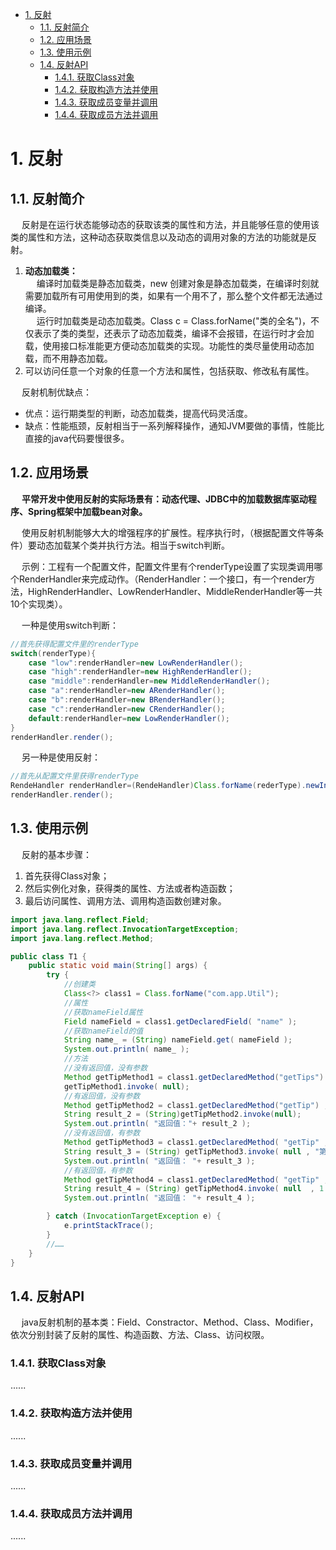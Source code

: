 

<!-- TOC -->

- [1. 反射](#1-反射)
    - [1.1. 反射简介](#11-反射简介)
    - [1.2. 应用场景](#12-应用场景)
    - [1.3. 使用示例](#13-使用示例)
    - [1.4. 反射API](#14-反射api)
        - [1.4.1. 获取Class对象](#141-获取class对象)
        - [1.4.2. 获取构造方法并使用](#142-获取构造方法并使用)
        - [1.4.3. 获取成员变量并调用](#143-获取成员变量并调用)
        - [1.4.4. 获取成员方法并调用](#144-获取成员方法并调用)

<!-- /TOC -->

# 1. 反射
## 1.1. 反射简介  
&emsp; 反射是在运行状态能够动态的获取该类的属性和方法，并且能够任意的使用该类的属性和方法，这种动态获取类信息以及动态的调用对象的方法的功能就是反射。  

1. **动态加载类：**  
&emsp; 编译时加载类是静态加载类，new 创建对象是静态加载类，在编译时刻就需要加载所有可用使用到的类，如果有一个用不了，那么整个文件都无法通过编译。  
&emsp; 运行时加载类是动态加载类。Class c =  Class.forName("类的全名")，不仅表示了类的类型，还表示了动态加载类，编译不会报错，在运行时才会加载，使用接口标准能更方便动态加载类的实现。功能性的类尽量使用动态加载，而不用静态加载。  
2. 可以访问任意一个对象的任意一个方法和属性，包括获取、修改私有属性。  

&emsp; 反射机制优缺点：  

* 优点：运行期类型的判断，动态加载类，提高代码灵活度。  
* 缺点：性能瓶颈，反射相当于一系列解释操作，通知JVM要做的事情，性能比直接的java代码要慢很多。  

## 1.2. 应用场景  

&emsp; **平常开发中使用反射的实际场景有：动态代理、JDBC中的加载数据库驱动程序、Spring框架中加载bean对象。** 
<!-- https://mp.weixin.qq.com/s/_2VVj3AN-mAuguUIk9-8xg -->

&emsp; 使用反射机制能够大大的增强程序的扩展性。程序执行时，（根据配置文件等条件）要动态加载某个类并执行方法。相当于switch判断。  

&emsp; 示例：工程有一个配置文件，配置文件里有个renderType设置了实现类调用哪个RenderHandler来完成动作。（RenderHandler：一个接口，有一个render方法，HighRenderHandler、LowRenderHandler、MiddleRenderHandler等一共10个实现类）。  

&emsp; 一种是使用switch判断：  

```java
//首先获得配置文件里的renderType
switch(renderType){
    case "low":renderHandler=new LowRenderHandler();
    case "high":renderHandler=new HighRenderHandler();
    case "middle":renderHandler=new MiddleRenderHandler();
    case "a":renderHandler=new ARenderHandler();
    case "b":renderHandler=new BRenderHandler();
    case "c":renderHandler=new CRenderHandler();
    default:renderHandler=new LowRenderHandler();
}
renderHandler.render();
```
&emsp; 另一种是使用反射：  

```java
//首先从配置文件里获得renderType
RendeHandler renderHandler=(RendeHandler)Class.forName(rederType).newInstance();
renderHandler.render();
```

## 1.3. 使用示例
&emsp; 反射的基本步骤：  
1. 首先获得Class对象；  
2. 然后实例化对象，获得类的属性、方法或者构造函数；  
3. 最后访问属性、调用方法、调用构造函数创建对象。  

```java
import java.lang.reflect.Field;
import java.lang.reflect.InvocationTargetException;
import java.lang.reflect.Method;

public class T1 {
    public static void main(String[] args) {
        try {
            //创建类
            Class<?> class1 = Class.forName("com.app.Util");
            //属性
            //获取nameField属性
            Field nameField = class1.getDeclaredField( "name" );
            //获取nameField的值
            String name_ = (String) nameField.get( nameField );
            System.out.println( name_ );
            //方法
            //没有返回值，没有参数
            Method getTipMethod1 = class1.getDeclaredMethod("getTips") ;
            getTipMethod1.invoke( null);
            //有返回值，没有参数
            Method getTipMethod2 = class1.getDeclaredMethod("getTip") ;
            String result_2 = (String)getTipMethod2.invoke(null);
            System.out.println( "返回值："+ result_2 );
            //没有返回值，有参数
            Method getTipMethod3 = class1.getDeclaredMethod( "getTip" , String.class  ) ;
            String result_3 = (String) getTipMethod3.invoke( null , "第三个方法"  ) ;
            System.out.println( "返回值： "+ result_3 );
            //有返回值，有参数
            Method getTipMethod4 = class1.getDeclaredMethod( "getTip" , int.class ) ;
            String result_4 = (String) getTipMethod4.invoke( null  , 1 ) ;
            System.out.println( "返回值： "+ result_4 );

        } catch (InvocationTargetException e) {
            e.printStackTrace();
        }
        //……
    }
}
```

## 1.4. 反射API  
&emsp; java反射机制的基本类：Field、Constractor、Method、Class、Modifier，依次分别封装了反射的属性、构造函数、方法、Class、访问权限。  

<!--实现Java反射机制的类都位于java.lang.reflect包中：
Class类：代表一个类 
Field类：代表类的成员变量（类的属性） 
Method类：代表类的方法 
Constructor类：代表类的构造方法 
Array类：提供了动态创建数组，以及访问数组的元素的静态方法 
一句话概括就是使用反射可以赋予jvm动态编译的能力，否则类的元数据信息只能用静态编译的方式实现，例如热加载，Tomcat的classloader等等都没法支持。 -->

### 1.4.1. 获取Class对象  
......

### 1.4.2. 获取构造方法并使用  
......

### 1.4.3. 获取成员变量并调用  
......

### 1.4.4. 获取成员方法并调用  
......



